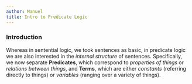 ```yaml
---
author: Manuel
title: Intro to Predicate Logic
---
```

### Introduction

Whereas in sentential logic, we took sentences as basic, in predicate logic we are also interested in the *internal structure* of sentences. Specifically, we now separate **Predicates**, which correspond to *properties of things* or *relations between things*, and **Terms**, which are either *constants* (referring directly to things) or *variables* (ranging over a variety of things).
